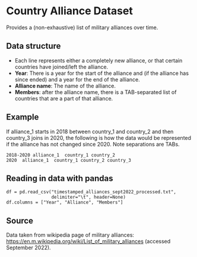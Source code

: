 # Country Alliance Dataset

Provides a (non-exhaustive) list of military alliances over time. 

## Data structure
- Each line represents either a completely new alliance, or that certain countries have joined/left the alliance.
- **Year**: There is a year for the start of the alliance and (if the alliance has since ended) and a year for the end of the alliance. 
- **Alliance name**: The name of the alliance.
- **Members**: after the alliance name, there is a TAB-separated list of countries that are a part of that alliance.

## Example
If alliance_1 starts in 2018 between country_1 and country_2 and then country_3 joins in 2020, the following is how the data would be represented if the alliance has not changed since 2020. Note separations are TABs. 

```
2018-2020 alliance_1  country_1 country_2
2020  alliance_1  country_1 country_2 country_3
```

## Reading in data with pandas
```
df = pd.read_csv("timestamped_alliances_sept2022_processed.txt",
                 delimiter="\t", header=None)
df.columns = ["Year", "Alliance", "Members"]
```

## Source
Data taken from wikipedia page of military alliances: https://en.m.wikipedia.org/wiki/List_of_military_alliances (accessed September 2022).
